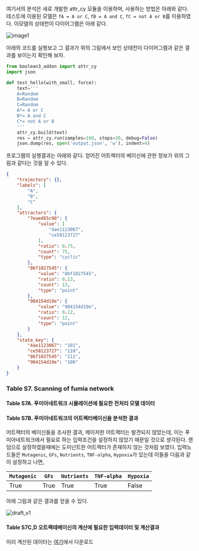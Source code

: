 여기서의 분석은 새로 개발한 attr_cy 모듈을 이용하며, 사용하는 방법은 아래와 같다. 테스트에 이용된 모델은 `fA = A or C`, `fB = A and C`, `fC = not A or B`를 이용하였다. 이모델의 상태천이 다이어그램은 아래 같다.

![image1][image1]

아래의 코드를 실행보고 그 결과가 위의 그림에서 보인 상태천이 다이어그램과 같은 결과를 보이는지 확인해 보자.
```python
from boolean3_addon import attr_cy
import json

def test_hello(with_small, force):
    text='''
    A=Random
    B=Random
    C=Random
    A*= A or C
    B*= A and C
    C*= not A or B
    '''
    attr_cy.build(text)
    res = attr_cy.run(samples=100, steps=30, debug=False)
    json.dump(res, open('output.json', 'w'), indent=4)
```

프로그램의 실행결과는 아래와 같다. 얻어진 어트렉터의 베이신에 관한 정보가 위의 그림과 같다는 것을 알 수 있다.

```json
{
    "trajectory": {},
    "labels": [
        "A",
        "B",
        "C"
    ],
    "attractors": {
        "7eaed65c90": {
            "value": [
                "4ae1123067",
                "ce58123727"
            ],
            "ratio": 0.75,
            "count": 75,
            "type": "cyclic"
        },
        "86f1027545": {
            "value": "86f1027545",
            "ratio": 0.13,
            "count": 13,
            "type": "point"
        },
        "904154d19e": {
            "value": "904154d19e",
            "ratio": 0.12,
            "count": 12,
            "type": "point"
        }
    },
    "state_key": {
        "4ae1123067": "101",
        "ce58123727": "110",
        "86f1027545": "111",
        "904154d19e": "100"
    }
}
```

### Table S7. Scanning of fumia network

#### Table S7A. 푸미아네트워크 시뮬레이션에 필요한 전처리 모델 데이터

#### Table S7B. 푸미아네트워크의 어트렉터베이신을 분석한 결과

어트랙터의 베이신들을 조사한 결과, 메이저한 어트랙터는 발견되지 않았는데, 이는 푸미아네트워크에서 필요로 하는 입력조건을 설정하지 않았기 때문일 것으로 생각된다. 랜덤으로 설정하였을때에는 도미넌트한 어트렉터가 존재하지 않는 것처럼 보였다. 입력노드들은 `Mutagenic`, `GFs`, `Nutrients`, `TNF-alpha`, `Hypoxia`가 있는데 이들을 다음과 같이 설정하고 나면, 

`Mutagenic` | `GFs` | `Nutrients` | `TNF-alpha` | `Hypoxia` |
---|---|---|---|---|
True|True|True|True|False|

아래 그림과 같은 결과를 얻을 수 있다.

![draft_v1][draft_v1]

#### Table S7C,D 오트랙테베이신의 계산에 필요한 입력데이터 및 계산결과
미리 계산된 데이터는 [여기](http://gofile.me/3gpVt/QgRA45O0V)에서 다운로드

[image1]: https://www.dropbox.com/s/9yeovfo31ftfxz0/2016-10-15%2017_12_43-%EC%82%AC%EC%A7%84.png?dl=1

[draft_v1]: https://github.com/jehoons/sbie_optdrug/blob/master/result/tab_s7/TABLE.S7B.ATTRACTORS.png





